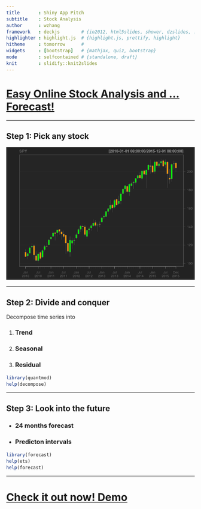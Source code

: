 ```yaml
---
title       : Shiny App Pitch 
subtitle    : Stock Analysis
author      : wzhang
framework   : deckjs        # {io2012, html5slides, shower, dzslides, ...}
highlighter : highlight.js  # {highlight.js, prettify, highlight}
hitheme     : tomorrow      # 
widgets     : [bootstrap]   # {mathjax, quiz, bootstrap}
mode        : selfcontained # {standalone, draft}
knit        : slidify::knit2slides
---
```


# [Easy Online Stock Analysis and ... Forecast!](https://github.com/wzhangmmm/ShinyApp.git)

---

## Step 1: Pick any stock

![plot of chunk unnamed-chunk-1](assets/fig/unnamed-chunk-1-1.png)

--- 

## Step 2: Divide and conquer

Decompose time series into

1. <h3>Trend</h3>
2. <h3>Seasonal</h3>
3. <h3>Residual</h3>


```r
library(quantmod)
help(decompose)
```

--- 


## Step 3: Look into the future

- <h3>24 months forecast</h3>
- <h3>Predicton intervals</h3>


```r
library(forecast)
help(ets)
help(forecast)
```

---

# [Check it out now! Demo](https://wzhang.shinyapps.io/shinyapp/)

